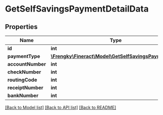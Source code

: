 # GetSelfSavingsPaymentDetailData

## Properties
Name | Type | Description | Notes
------------ | ------------- | ------------- | -------------
**id** | **int** |  | [optional] 
**paymentType** | [**\Frengky\Fineract\Model\GetSelfSavingsPaymentType**](GetSelfSavingsPaymentType.md) |  | [optional] 
**accountNumber** | **int** |  | [optional] 
**checkNumber** | **int** |  | [optional] 
**routingCode** | **int** |  | [optional] 
**receiptNumber** | **int** |  | [optional] 
**bankNumber** | **int** |  | [optional] 

[[Back to Model list]](../../README.md#documentation-for-models) [[Back to API list]](../../README.md#documentation-for-api-endpoints) [[Back to README]](../../README.md)

